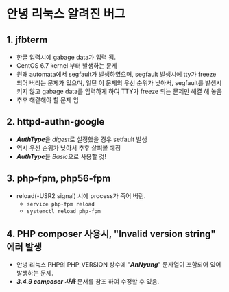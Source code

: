 # 안녕 리눅스 알려진 버그

## 1. jfbterm

 * 한글 입력시에 gabage data가 입력 됨.
 * CentOS 6.7 kernel 부터 발생하는 문제
 * 원래 automata에서 segfault가 발생하였으며, segfault 발생시에 tty가 freeze 되어 버리는 문제가 있으며, 일단 이 문제의 우선 순위가 낮아서, segfault를 발생시키지 않고 gabage data를 입력하게 하여 TTY가 freeze 되는 문제만 해결 해 놓음
 * 추후 해결해야 할 문제 임

## 2. httpd-authn-google

  * ***AuthType***을 *digest*로 설정했을 경우 setfault 발생
  * 역시 우선 순위가 낮아서 추후 살펴볼 예정
  * ***AuthType***을 *Basic*으로 사용할 것!

## 3. php-fpm, php56-fpm

  * reload(-USR2 signal) 시에 process가 죽어 버림.
    * ```service php-fpm reload```
    * ```systemctl reload php-fpm```

## 4. PHP composer 사용시, "Invalid version string" 에러 발생
  * 안녕 리눅스 PHP의 PHP_VERSION 상수에 "***AnNyung***" 문자열이 포함되어 있어 발생하는 문제.
  * ***3.4.9 composer 사용*** 문서를 참조 하여 수정할 수 있음.